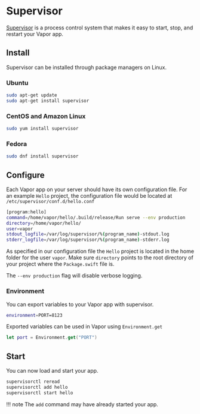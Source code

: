 # Supervisor

[Supervisor](http://supervisord.org) is a process control system that makes it easy to start, stop, and restart your Vapor app.

## Install

Supervisor can be installed through package managers on Linux.

### Ubuntu

```sh
sudo apt-get update
sudo apt-get install supervisor
```

### CentOS and Amazon Linux

```sh
sudo yum install supervisor
```

### Fedora

```sh
sudo dnf install supervisor
```

## Configure

Each Vapor app on your server should have its own configuration file. For an example `Hello` project, the configuration file would be located at `/etc/supervisor/conf.d/hello.conf`

```sh
[program:hello]
command=/home/vapor/hello/.build/release/Run serve --env production
directory=/home/vapor/hello/
user=vapor
stdout_logfile=/var/log/supervisor/%(program_name)-stdout.log
stderr_logfile=/var/log/supervisor/%(program_name)-stderr.log
```

As specified in our configuration file the `Hello` project is located in the home folder for the user `vapor`. Make sure `directory` points to the root directory of your project where the `Package.swift` file is.

The `--env production` flag will disable verbose logging.

### Environment

You can export variables to your Vapor app with supervisor.

```sh
environment=PORT=8123
```

Exported variables can be used in Vapor using `Environment.get`

```swift
let port = Environment.get("PORT")
```

## Start

You can now load and start your app.

```sh
supervisorctl reread
supervisorctl add hello
supervisorctl start hello
```

!!! note
	The `add` command may have already started your app.
